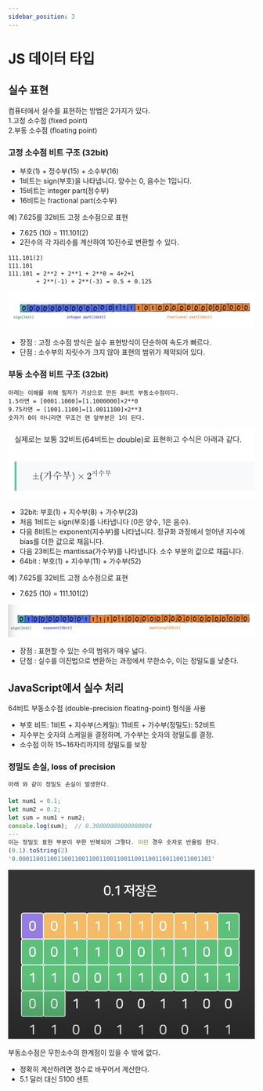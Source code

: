 ```yaml
---
sidebar_position: 3
---
```


# JS 데이터 타입  

## 실수 표현  

컴퓨터에서 실수를 표현하는 방법은 2가지가 있다.  
1.고정 소수점 (fixed point)  
2.부동 소수점 (floating point)   

### 고정 소수점 비트 구조 (32bit)     
- 부호(1) + 정수부(15) + 소수부(16)  
- 1비트는 sign(부호)을 나타냅니다. 양수는 0, 음수는 1입니다.  
- 15비트는 integer part(정수부)   
- 16비트는 fractional part(소수부)     

예) 7.625를 32비트 고정 소수점으로 표현  
- 7.625 (10) = 111.101(2)    
- 2진수의 각 자리수를 계산하여 10진수로 변환할 수 있다.  
```
111.101(2) 
111.101 
111.101 = 2**2 + 2**1 + 2**0 = 4+2+1  
        + 2**(-1) + 2**(-3) = 0.5 + 0.125   
```  

![Alt text](image.png)  
- 장점 : 고정 소수점 방식은 실수 표현방식이 단순하여 속도가 빠르다.  
- 단점 : 소수부의 자릿수가 크지 않아 표현의 범위가 제약되어 있다.    


### 부동 소수점  비트 구조 (32bit)   

```
아래는 이해를 위해 필자가 가상으로 만든 8비트 부동소수점이다.
1.5라면 = [0001.1000]=[1.1000000]×2**0
9.75라면 = [1001.1100]=[1.0011100]×2**3
숫자가 0이 아니라면 무조건 맨 앞부분은 1이 된다.
```
![Alt text](image-2.png)  

- 32bit: 부호(1) + 지수부(8) + 가수부(23)  
- 처음 1비트는 sign(부호)를 나타냅니다 (0은 양수, 1은 음수).
- 다음 8비트는 exponent(지수부)를 나타냅니다. 정규화 과정에서 얻어낸 지수에 bias를 더한 값으로 채웁니다.
- 다음 23비트는 mantissa(가수부)를 나타냅니다. 소수 부분의 값으로 채웁니다.   
- 64bit : 부호(1) + 지수부(11) + 가수부(52)  


예) 7.625를 32비트 고정 소수점으로 표현  
- 7.625 (10) = 111.101(2)    

![Alt text](image-1.png)
- 장점 : 표현할 수 있는 수의 범위가 매우 넓다.    
- 단점 : 실수를 이진법으로 변환하는 과정에서 무한소수, 이는 정밀도를 낮춘다.  

## JavaScript에서 실수 처리 

64비트 부동소수점 (double-precision floating-point) 형식을 사용  
- 부호 비트: 1비트 + 지수부(스케일): 11비트 + 가수부(정밀도): 52비트  
- 지수부는 숫자의 스케일을 결정하며, 가수부는 숫자의 정밀도를 결정.     
- 소수점 이하 15~16자리까지의 정밀도를 보장  

### 정밀도 손실, loss of precision  

```js
아래 와 같이 정밀도 손실이 발생한다.  

let num1 = 0.1;
let num2 = 0.2;
let sum = num1 + num2;
console.log(sum);  // 0.30000000000000004
---
이는 정밀도 표현 부분이 무한 반복되어 그렇다. 이런 경우 숫자로 반올림 한다.  
(0.1).toString(2)
'0.0001100110011001100110011001100110011001100110011001101'
```

![Alt text](image-3.png)  

부동소수점은 무한소수의 한계점이 있을 수 밖에 없다.  
- 정확히 계산하려면 정수로 바꾸어서 계산한다.   
- 5.1 달러 대신 5100 센트  

